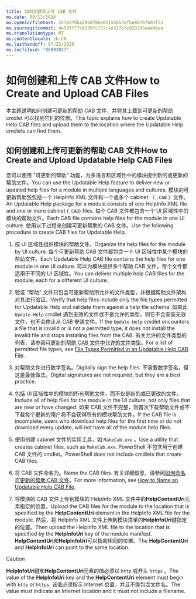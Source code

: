 ```yaml
---
title: 如何创建和上传 CAB 文件
ms.date: 09/13/2016
ms.openlocfilehash: 247ed70ba206d70be01155653efbe887bf603f53
ms.sourcegitcommit: de59ff77c6535fc772c1e327b3c823295eaed6ea
ms.translationtype: MT
ms.contentlocale: zh-CN
ms.lasthandoff: 07/22/2020
ms.locfileid: "86893027"
---
```

# <a name="how-to-create-and-upload-cab-files"></a><span data-ttu-id="b489a-102">如何创建和上传 CAB 文件</span><span class="sxs-lookup"><span data-stu-id="b489a-102">How to Create and Upload CAB Files</span></span>

<span data-ttu-id="b489a-103">本主题说明如何创建可更新的帮助 CAB 文件，并将其上载到可更新的帮助 cmdlet 可以找到它们的位置。</span><span class="sxs-lookup"><span data-stu-id="b489a-103">This topic explains how to create Updatable Help CAB files and upload them to the location where the Updatable Help cmdlets can find them.</span></span>

## <a name="how-to-create-and-upload-updatable-help-cab-files"></a><span data-ttu-id="b489a-104">如何创建和上传可更新的帮助 CAB 文件</span><span class="sxs-lookup"><span data-stu-id="b489a-104">How to Create and Upload Updatable Help CAB Files</span></span>

<span data-ttu-id="b489a-105">您可以使用 "可更新的帮助" 功能，为多语言和区域性中的模块提供新的或更新的帮助文件。</span><span class="sxs-lookup"><span data-stu-id="b489a-105">You can use the Updatable Help feature to deliver new or updated help files for a module in multiple languages and cultures.</span></span> <span data-ttu-id="b489a-106">模块的可更新帮助包包括一个 HelpInfo XML 文件和一个或多个 cabinet （ `.CAB` ）文件。</span><span class="sxs-lookup"><span data-stu-id="b489a-106">An Updatable Help package for a module consists of one HelpInfo XML file and one or more cabinet (`.CAB`) files.</span></span> <span data-ttu-id="b489a-107">每个 CAB 文件都包含一个 UI 区域性中的模块的帮助文件。</span><span class="sxs-lookup"><span data-stu-id="b489a-107">Each CAB file contains help files for the module in one UI culture.</span></span> <span data-ttu-id="b489a-108">使用以下过程来创建可更新帮助的 CAB 文件。</span><span class="sxs-lookup"><span data-stu-id="b489a-108">Use the following procedure to create CAB files for Updatable Help.</span></span>

1. <span data-ttu-id="b489a-109">按 UI 区域性组织模块的帮助文件。</span><span class="sxs-lookup"><span data-stu-id="b489a-109">Organize the help files for the module by UI culture.</span></span> <span data-ttu-id="b489a-110">每个可更新帮助 CAB 文件都包含一个 UI 区域性中某个模块的帮助文件。</span><span class="sxs-lookup"><span data-stu-id="b489a-110">Each Updatable Help CAB file contains the help files for one module in one UI culture.</span></span> <span data-ttu-id="b489a-111">可以为模块提供多个帮助 CAB 文件，每个文件都适用于不同的 UI 区域性。</span><span class="sxs-lookup"><span data-stu-id="b489a-111">You can deliver multiple help CAB files for the module, each for a different UI culture.</span></span>

1. <span data-ttu-id="b489a-112">验证 "帮助" 文件只包含可更新帮助所允许的文件类型，并根据帮助文件架构对其进行验证。</span><span class="sxs-lookup"><span data-stu-id="b489a-112">Verify that help files include only the file types permitted for Updatable Help and validate them against a help file schema.</span></span> <span data-ttu-id="b489a-113">如果此 `Update-Help` cmdlet 遇到无效的文件或不是允许的类型，则它不会安装无效文件，也不会停止从 CAB 安装文件。</span><span class="sxs-lookup"><span data-stu-id="b489a-113">If the `Update-Help` cmdlet encounters a file that is invalid or is not a permitted type, it does not install the invalid file and stops installing files from the CAB.</span></span> <span data-ttu-id="b489a-114">有关允许的文件类型的列表，请参阅[可更新的帮助 CAB 文件中允许的文件类型](./file-types-permitted-in-an-updatable-help-cab-file.md)。</span><span class="sxs-lookup"><span data-stu-id="b489a-114">For a list of permitted file types, see [File Types Permitted in an Updatable Help CAB File](./file-types-permitted-in-an-updatable-help-cab-file.md).</span></span>

1. <span data-ttu-id="b489a-115">对帮助文件进行数字签名。</span><span class="sxs-lookup"><span data-stu-id="b489a-115">Digitally sign the help files.</span></span> <span data-ttu-id="b489a-116">不需要数字签名，但这是最佳做法。</span><span class="sxs-lookup"><span data-stu-id="b489a-116">Digital signatures are not required, but they are a best practice.</span></span>

1. <span data-ttu-id="b489a-117">包括 UI 区域性中的模块的所有帮助文件，而不仅是新的或已更改的文件。</span><span class="sxs-lookup"><span data-stu-id="b489a-117">Include all of help files for the module in the UI culture, not only files that are new or have changed.</span></span> <span data-ttu-id="b489a-118">如果 CAB 文件不完整，则首次下载帮助文件或不下载每个更新的用户将不会获得所有的模块帮助文件。</span><span class="sxs-lookup"><span data-stu-id="b489a-118">If the CAB file is incomplete, users who download help files for the first time or do not download every update, will not have all of the module help files.</span></span>

1. <span data-ttu-id="b489a-119">使用创建 cabinet 文件的实用工具，如 `MakeCab.exe` 。</span><span class="sxs-lookup"><span data-stu-id="b489a-119">Use a utility that creates cabinet files, such as `MakeCab.exe`.</span></span> <span data-ttu-id="b489a-120">PowerShell 不包含用于创建 CAB 文件的 cmdlet。</span><span class="sxs-lookup"><span data-stu-id="b489a-120">PowerShell does not include cmdlets that create CAB files.</span></span>

1. <span data-ttu-id="b489a-121">将 CAB 文件命名为。</span><span class="sxs-lookup"><span data-stu-id="b489a-121">Name the CAB files.</span></span> <span data-ttu-id="b489a-122">有关详细信息，请参阅[如何命名可更新的帮助 CAB 文件](./how-to-name-an-updatable-help-cab-file.md)。</span><span class="sxs-lookup"><span data-stu-id="b489a-122">For more information, see [How to Name an Updatable Help CAB File](./how-to-name-an-updatable-help-cab-file.md).</span></span>

1. <span data-ttu-id="b489a-123">将模块的 CAB 文件上传到模块的 HelpInfo XML 文件中的**HelpContentUri**元素指定的位置。</span><span class="sxs-lookup"><span data-stu-id="b489a-123">Upload the CAB files for the module to the location that is specified by the **HelpContentUri** element in the HelpInfo XML file for the module.</span></span> <span data-ttu-id="b489a-124">然后，将 HelpInfo XML 文件上传到模块清单的**HelpInfoUri**键指定的位置。</span><span class="sxs-lookup"><span data-stu-id="b489a-124">Then upload the HelpInfo XML file to the location that is specified by the **HelpInfoUri** key of the module manifest.</span></span> <span data-ttu-id="b489a-125">**HelpContentUri**和**HelpInfoUri**可以指向相同的位置。</span><span class="sxs-lookup"><span data-stu-id="b489a-125">The **HelpContentUri** and **HelpInfoUri** can point to the same location.</span></span>

> [!CAUTION]
> <span data-ttu-id="b489a-126">**HelpInfoUri**键和**HelpContentUri**元素的值必须以 `http` 或开头 `https` 。</span><span class="sxs-lookup"><span data-stu-id="b489a-126">The value of the **HelpInfoUri** key and the **HelpContentUri** element must begin with `http` or `https`.</span></span> <span data-ttu-id="b489a-127">该值必须指示 Internet 位置，并且不能包含文件名。</span><span class="sxs-lookup"><span data-stu-id="b489a-127">The value must indicate an Internet location and it must not include a filename.</span></span>
